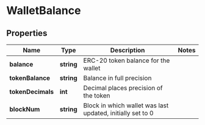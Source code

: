 # WalletBalance

## Properties

Name | Type | Description | Notes
------------ | ------------- | ------------- | -------------
**balance** | **string** | ERC-20 token balance for the wallet |
**tokenBalance** | **string** | Balance in full precision |
**tokenDecimals** | **int** | Decimal places precision of the token |
**blockNum** | **string** | Block in which wallet was last updated, initially set to 0 |

